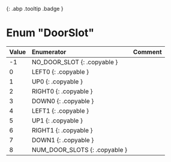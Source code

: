 [ ](#){: .abp .tooltip .badge }
# Enum "DoorSlot"
|Value|Enumerator|Comment|
|:--|:--|:--|
| -1 |NO_DOOR_SLOT {: .copyable } |  | 
| 0 |LEFT0 {: .copyable } |  | 
| 1 |UP0 {: .copyable } |  | 
| 2 |RIGHT0 {: .copyable } |  | 
| 3 |DOWN0 {: .copyable } |  | 
| 4 |LEFT1 {: .copyable } |  | 
| 5 |UP1 {: .copyable } |  | 
| 6 |RIGHT1 {: .copyable } |  | 
| 7 |DOWN1 {: .copyable } |  | 
| 8 |NUM_DOOR_SLOTS {: .copyable } |  | 